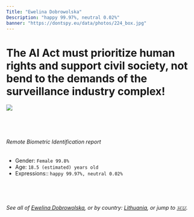 ```yaml
---
Title: "Ewelina Dobrowolska"
Description: "happy 99.97%, neutral 0.02%"
banner: "https://dontspy.eu/data/photos/224_box.jpg"
---
```


# The AI Act must prioritize human rights and support civil society, not bend to the demands of the surveillance industry complex!

<link rel="stylesheet" type="text/css" href="/css/blog.css" />

<div class="is-fake" hidden>

_This image is **clearly fake**_, yet we [continue to collect them because the AI Act negotiations](/blog/why-deepfake/) are heading in a direction that will only make people's lives more complicated. For a more in-depth explanation, read: [Double threat: why losing the battle against Face Biometrics would fuel the proliferation of deepfakes](/blog/the-dual-threat-how-losing-the-biometric-battle-fuels-deepfake-proliferation/).


</div>

<!-- <img src="https://dontspy.eu/data/photos/54_box.jpg" /> -->
<img src="https://dontspy.eu/data/photos/224_box.jpg" />

## <br>

###### Remote Biometric Identification report

* <span class="label">Gender:</span> `Female 99.8%`
* <span class="label">Age:</span> `18.5 (estimated) years old`
* <span class="label">Expressions::</span> `happy 99.97%, neutral 0.02%`

## <br>

###### See all of [Ewelina Dobrowolska](/policymaker#Ewelina%20Dobrowolska), or by country: [Lithuania](/country#Lithuania), or jump to [🇭🇺](/x/164).

## <br>
